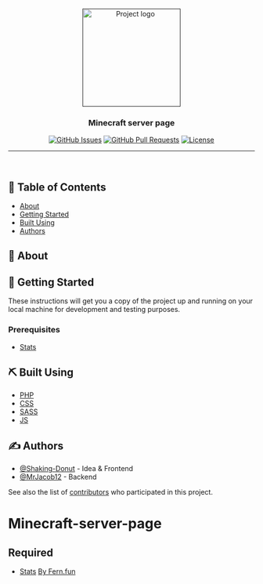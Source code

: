 <p align="center">
 <a href=""><img width=200px height=200px src="http://www.fern.fun/img/mc.webp" alt="Project logo"></a>
</p>

<h3 align="center">Minecraft server page</h3>

<div align="center">

[![GitHub Issues](https://img.shields.io/github/issues/fern-fun/Minecraft-server-page.svg)](https://github.com/fern-fun/Minecraft-server-page/issues)
[![GitHub Pull Requests](https://img.shields.io/github/issues-pr/fern-fun/Minecraft-server-page.svg)](https://github.com/fern-fun/Minecraft-server-page/pulls)
[![License](https://img.shields.io/github/license/fern-fun/Minecraft-server-page.svg)](/LICENSE)

</div>

---

<p align="center">
    <br> 
</p>

## 📝 Table of Contents
<!-- -  -->
<!-- - [Deployment](#deployment) -->
<!-- - [Usage](#usage) -->

- [About](#about)
- [Getting Started](#getting_started)
- [Built Using](#built_using)
- [Authors](#authors)

## 🧐 About <a name = "about"></a>


## 🏁 Getting Started <a name = "getting_started"></a>

These instructions will get you a copy of the project up and running on your local machine for development and testing purposes.

### Prerequisites <a name = "prerequisites"></a>

* [Stats](https://www.spigotmc.org/resources/statz.25969/)

<!-- 
### Installing

A step by step series of examples that tell you how to get a development env running.

Say what the step will be

```
Give the example
```

And repeat

```
until finished
```

End with an example of getting some data out of the system or using it for a little demo. -->

<!-- ## 🔧 Running the tests <a name = "tests"></a>

Explain how to run the automated tests for this system.

### Break down into end to end tests

Explain what these tests test and why

```
Give an example
```

### And coding style tests

Explain what these tests test and why

```
Give an example
``` 

 ## 🎈 Usage <a name="usage"></a>

Add notes about how to use the system.

## 🚀 Deployment <a name = "deployment"></a>

Add additional notes about how to deploy this on a live system. -->

## ⛏️ Built Using <a name = "built_using"></a>

- [PHP](https://www.php.net) 
- [CSS](https://html.com)
- [SASS](https://sass-lang.com)
- [JS](https://www.javascript.com) 

## ✍️ Authors <a name = "authors"></a>
- [@Shaking-Donut](https://github.com/shaking-donut) - Idea & Frontend
- [@MrJacob12](https://github.com/mrjacob12) - Backend

See also the list of [contributors](https://github.com/fern-fun/Minecraft-server-page/contributors) who participated in this project.

<!-- ## 🎉 Acknowledgements <a name = "acknowledgement"></a>

- Hat tip to anyone whose code was used
- Inspiration
- References -->
# Minecraft-server-page
## Required 
* [Stats](https://www.spigotmc.org/resources/statz.25969/)
[By Fern.fun](http://fern.fun)
